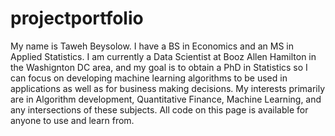 # projectportfolio

My name is Taweh Beysolow. I have a BS in Economics and an MS in Applied Statistics. I am currently a Data Scientist at Booz Allen Hamilton in the Washignton DC area, and my goal is to obtain a PhD in Statistics so I can focus on developing machine learning algorithms to be used in applications as well as for business making decisions. My interests primarily are in Algorithm development, Quantitative Finance, Machine Learning, and any intersections of these subjects. All code on this page is available for anyone to use and learn from. 
